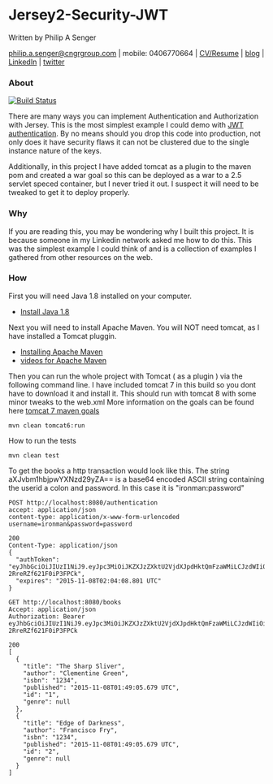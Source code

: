 # Jersey2-Security-JWT

Written by Philip A Senger

[philip.a.senger@cngrgroup.com](mailto:philip.a.senger@cngrgroup.com) |
mobile: 0406770664 |
[CV/Resume](http://www.visualcv.com/philipsenger) |
[blog](http://www.apachecommonstipsandtricks.blogspot.com/) |
[LinkedIn](http://au.linkedin.com/in/philipsenger) |
[twitter](http://twitter.com/PSengerDownUndr)

### About

[![Build Status](https://travis-ci.org/psenger/Jersey2-Security-JWT.svg?branch=master)](https://travis-ci.org/psenger/Jersey2-Security-JWT)

There are many ways you can implement Authentication and Authorization with Jersey. This is the most simplest example I could demo with [JWT authentication](https://tools.ietf.org/html/rfc7519). By no means should you drop this code into production, not only does it have security flaws it can not be clustered due to the single instance nature of the keys.

Additionally, in this project I have added tomcat as a plugin to the maven pom and created a war goal so this can be deployed as a war to a 2.5 servlet speced container, but I never tried it out. I suspect it will need to be tweaked to get it to deploy properly.

### Why

If you are reading this, you may be wondering why I built this project. It is because someone in my Linkedin network asked me how to do this. This was the simplest example I could think of and is a collection of examples I gathered from other resources on the web.

### How

First you will need Java 1.8 installed on your computer.
 
* [Install Java 1.8 ](http://www.oracle.com/technetwork/java/javase/downloads/jdk8-downloads-2133151.html)
 
Next you will need to install Apache Maven. You will NOT need tomcat, as I have installed a Tomcat pluggin.

* [Installing Apache Maven](https://maven.apache.org/install.html)
* [videos for Apache Maven](https://www.youtube.com/playlist?list=PLTgRMOcmRb3OGBIfqPSZFk0Nn0B4xGZqs)

Then you can run the whole project with Tomcat ( as a plugin ) via the following command line. I have included tomcat 7 in this build so you dont have to download it and install it. This should run with tomcat 8 with some minor tweaks to the web.xml More information on the goals can be found here [tomcat 7 maven goals](http://tomcat.apache.org/maven-plugin-trunk/tomcat7-maven-plugin/plugin-info.html)

```
mvn clean tomcat6:run
```

How to run the tests

```
mvn clean test
```

To get the books a http transaction would look like this. The string aXJvbm1hbjpwYXNzd29yZA== is a base64 encoded ASCII string containing the userid a colon and password. In this case it is "ironman:password"

```
POST http://localhost:8080/authentication
accept: application/json
content-type: application/x-www-form-urlencoded
username=ironman&password=password

200
Content-Type: application/json
{
  "authToken": "eyJhbGciOiJIUzI1NiJ9.eyJpc3MiOiJKZXJzZXktU2VjdXJpdHktQmFzaWMiLCJzdWIiOiJpcm9ubWFuIiwiYXVkIjoidXNlcixhZG1pbiIsImV4cCI6MTQ0Njk0ODI0OCwiaWF0IjoxNDQ2OTQ3MzQ4LCJqdGkiOiIwIn0.ekbS7km7DFJM4Jixu7Y1k2Z-2RreRZf621F0iP3FPCk",
  "expires": "2015-11-08T02:04:08.801 UTC"
}

GET http://localhost:8080/books
Accept: application/json
Authorization: Bearer eyJhbGciOiJIUzI1NiJ9.eyJpc3MiOiJKZXJzZXktU2VjdXJpdHktQmFzaWMiLCJzdWIiOiJpcm9ubWFuIiwiYXVkIjoidXNlcixhZG1pbiIsImV4cCI6MTQ0Njk0ODI0OCwiaWF0IjoxNDQ2OTQ3MzQ4LCJqdGkiOiIwIn0.ekbS7km7DFJM4Jixu7Y1k2Z-2RreRZf621F0iP3FPCk

200
[
  {
    "title": "The Sharp Sliver",
    "author": "Clementine Green",
    "isbn": "1234",
    "published": "2015-11-08T01:49:05.679 UTC",
    "id": "1",
    "genre": null
  },
  {
    "title": "Edge of Darkness",
    "author": "Francisco Fry",
    "isbn": "1234",
    "published": "2015-11-08T01:49:05.679 UTC",
    "id": "2",
    "genre": null
  }
]
```
